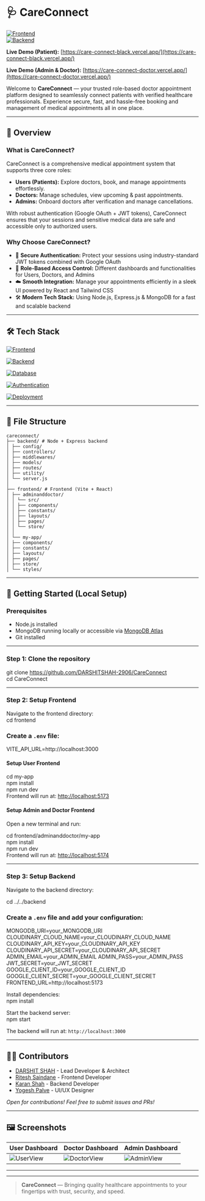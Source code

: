 # 🩺 CareConnect

[![Frontend](https://img.shields.io/badge/frontend-react-blue)](https://care-connect-black.vercel.app/)  
[![Backend](https://img.shields.io/badge/backend-nodejs-green)](https://render.com)  

**Live Demo (Patient):** [https://care-connect-black.vercel.app/](https://care-connect-black.vercel.app/)

**Live Demo (Admin & Doctor):** [https://care-connect-doctor.vercel.app/](https://care-connect-doctor.vercel.app/) 

Welcome to **CareConnect** — your trusted role-based doctor appointment platform designed to seamlessly connect patients with verified healthcare professionals. Experience secure, fast, and hassle-free booking and management of medical appointments all in one place.

---

## 🧠 Overview

### What is CareConnect?

CareConnect is a comprehensive medical appointment system that supports three core roles:

- **Users (Patients):** Explore doctors, book, and manage appointments effortlessly.
- **Doctors:** Manage schedules, view upcoming & past appointments.
- **Admins:** Onboard doctors after verification and manage cancellations.

With robust authentication (Google OAuth + JWT tokens), CareConnect ensures that your sessions and sensitive medical data are safe and accessible only to authorized users.

### Why Choose CareConnect?

- 🔐 **Secure Authentication:** Protect your sessions using industry-standard JWT tokens combined with Google OAuth  
- 👥 **Role-Based Access Control:** Different dashboards and functionalities for Users, Doctors, and Admins  
- ☁️ **Smooth Integration:** Manage your appointments efficiently in a sleek UI powered by React and Tailwind CSS  
- 🛠️ **Modern Tech Stack:** Using Node.js, Express.js & MongoDB for a fast and scalable backend  

---

## 🛠️ Tech Stack
[![Frontend](https://img.shields.io/badge/Frontend-React%20⚛️%20|%20Tailwind%20CSS%20🎨-blue)]()

[![Backend](https://img.shields.io/badge/Backend-Node.js%20🟢%20|%20Express.js%20🚂-green)]()

[![Database](https://img.shields.io/badge/Database-MongoDB%20🍃-yellowgreen)]()

[![Authentication](https://img.shields.io/badge/Auth-JWT%20🔑%20|%20Google%20OAuth%20🔵%20|%20Passport.js%20🎫-lightgrey)]()

[![Deployment](https://img.shields.io/badge/Deployment-Vercel%20🎯%20(frontend)%20|%20Render%20🚀%20(backend)-black)]()

---

## 📁 File Structure
```
careconnect/
├── backend/ # Node + Express backend
│ ├── config/
│ ├── controllers/
│ ├── middlewares/
│ ├── models/
│ ├── routes/
│ ├── utility/
│ └── server.js
│
├── frontend/ # Frontend (Vite + React)
│ ├── adminanddoctor/
│ │ └── src/
│ │ ├── components/
│ │ ├── constants/
│ │ ├── layouts/
│ │ ├── pages/
│ │ └── store/
│ │
│ └── my-app/
│ ├── components/
│ ├── constants/
│ ├── layouts/
│ ├── pages/
│ ├── store/
│ └── styles/
```

---

## 🚀 Getting Started (Local Setup)

### Prerequisites

- Node.js installed  
- MongoDB running locally or accessible via [MongoDB Atlas](https://www.mongodb.com/cloud/atlas)  
- Git installed  

---

### Step 1: Clone the repository

git clone https://github.com/DARSHITSHAH-2906/CareConnect  
cd CareConnect


---

### Step 2: Setup Frontend

Navigate to the frontend directory:  
cd frontend  
### Create a `.env` file:  
VITE_API_URL=http://localhost:3000


#### Setup User Frontend
cd my-app  
npm install  
npm run dev  
Frontend will run at: [http://localhost:5173](http://localhost:5173)

#### Setup Admin and Doctor Frontend

Open a new terminal and run:

cd frontend/adminanddoctor/my-app  
npm install  
npm run dev  
Frontend will run at: [http://localhost:5174](http://localhost:5174)

---

### Step 3: Setup Backend

Navigate to the backend directory:

cd ../../backend

### Create a `.env` file and add your configuration:
MONGODB_URI=your_MONGODB_URI
CLOUDINARY_CLOUD_NAME=your_CLOUDINARY_CLOUD_NAME
CLOUDINARY_API_KEY=your_CLOUDINARY_API_KEY
CLOUDINARY_API_SECRET=your_CLOUDINARY_API_SECRET
ADMIN_EMAIL=your_ADMIN_EMAIL
ADMIN_PASS=your_ADMIN_PASS
JWT_SECRET=your_JWT_SECRET
GOOGLE_CLIENT_ID=your_GOOGLE_CLIENT_ID
GOOGLE_CLIENT_SECRET=your_GOOGLE_CLIENT_SECRET
FRONTEND_URL=http://localhost:5173


Install dependencies:  
npm install


Start the backend server:  
npm start


The backend will run at: `http://localhost:3000`

---

## 👨‍💻 Contributors

- [DARSHIT SHAH](https://github.com/DARSHITSHAH-2906) - Lead Developer & Architect  
- [Ritesh Saindane](https://github.com/aaravpatel) - Frontend Developer  
- [Karan Shah](https://github.com/meerajoshi) - Backend Developer  
- [Yogesh Palve](https://github.com/rohandesai) - UI/UX Designer  

_Open for contributions! Feel free to submit issues and PRs!_

---

## 🖼️ Screenshots

| User Dashboard                         | Doctor Dashboard                       | Admin Dashboard                         |
| ------------------------------------ | ------------------------------------ | ------------------------------------- |
| ![UserView](https://your-image-link/user-dashboard.png) | ![DoctorView](https://your-image-link/doctor-dashboard.png) | ![AdminView](https://your-image-link/admin-dashboard.png) |

---

---

> **CareConnect** — Bringing quality healthcare appointments to your fingertips with trust, security, and speed.









